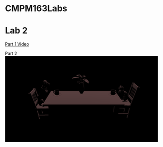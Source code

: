 # CMPM163Labs
# Lab 2

[Part 1 Video](https://drive.google.com/open?id=1O7G8Q3W5mputmoZgDWs5aAMAK0GqbmY3)

Part 2
![](Lab2/Images/Part2.png)
